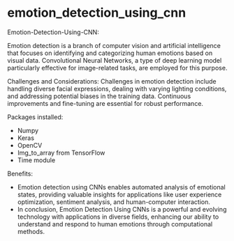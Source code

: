 # emotion_detection_using_cnn

Emotion-Detection-Using-CNN:

  Emotion detection is a branch of computer vision and artificial intelligence that focuses on identifying and categorizing human emotions based on visual data. Convolutional Neural Networks, a type of deep learning model particularly effective for image-related tasks, are employed for this purpose.

Challenges and Considerations:
Challenges in emotion detection include handling diverse facial expressions, dealing with varying lighting conditions, and addressing potential biases in the training data. Continuous improvements and fine-tuning are essential for robust performance.

Packages installed:
  - Numpy
  - Keras
  - OpenCV
  - Img_to_array from TensorFlow
  - Time module

Benefits:
- Emotion detection using CNNs enables automated analysis of emotional states, providing valuable insights for applications like user experience optimization, sentiment analysis, and human-computer interaction.
- In conclusion, Emotion Detection Using CNNs is a powerful and evolving technology with applications in diverse fields, enhancing our ability to understand and respond to human emotions through computational methods.
